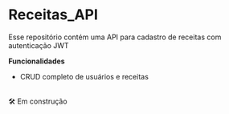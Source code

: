# Receitas_API
Esse repositório contém uma API para cadastro de receitas com autenticação JWT

**Funcionalidades**
* CRUD completo de usuários e receitas

<br/>
🛠️ Em construção
